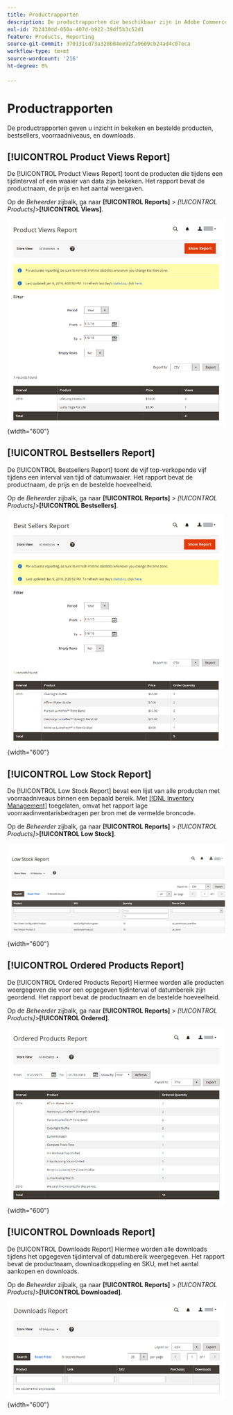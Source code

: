 ```yaml
---
title: Productrapporten
description: De productrapporten die beschikbaar zijn in Adobe Commerce en Magento Open Source geven u inzicht in bekeken en bestelde producten, bestsellers, voorraadniveaus en downloads.
exl-id: 7b2430dd-050a-407d-b922-39df5b3c52d1
feature: Products, Reporting
source-git-commit: 370131cd73a320b04ee92fa9609cb24ad4c07eca
workflow-type: tm+mt
source-wordcount: '216'
ht-degree: 0%

---
```


# Productrapporten

De productrapporten geven u inzicht in bekeken en bestelde producten, bestsellers, voorraadniveaus, en downloads.

## [!UICONTROL Product Views Report]

De [!UICONTROL Product Views Report] toont de producten die tijdens een tijdinterval of een waaier van data zijn bekeken. Het rapport bevat de productnaam, de prijs en het aantal weergaven.

Op de _Beheerder_ zijbalk, ga naar **[!UICONTROL Reports]** > _[!UICONTROL Products]_>**[!UICONTROL Views]**.

![Rapport Productweergaven](./assets/product-views.png){width="600"}

## [!UICONTROL Bestsellers Report]

De [!UICONTROL Bestsellers Report] toont de vijf top-verkopende vijf tijdens een interval van tijd of datumwaaier. Het rapport bevat de productnaam, de prijs en de bestelde hoeveelheid.

Op de _Beheerder_ zijbalk, ga naar **[!UICONTROL Reports]** > _[!UICONTROL Products]_>**[!UICONTROL Bestsellers]**.

![Rapport Bestsellers](./assets/bestsellers.png){width="600"}

## [!UICONTROL Low Stock Report]

De [!UICONTROL Low Stock Report] bevat een lijst van alle producten met voorraadniveaus binnen een bepaald bereik. Met [[!DNL Inventory Management]](../inventory-management/introduction.md) toegelaten, omvat het rapport lage voorraadinventarisbedragen per bron met de vermelde broncode.

Op de _Beheerder_ zijbalk, ga naar **[!UICONTROL Reports]** > _[!UICONTROL Products]_>**[!UICONTROL Low Stock]**.

![Rapport over lage voorraden](./assets/low-stock.png){width="600"}

## [!UICONTROL Ordered Products Report]

De [!UICONTROL Ordered Products Report] Hiermee worden alle producten weergegeven die voor een opgegeven tijdinterval of datumbereik zijn geordend. Het rapport bevat de productnaam en de bestelde hoeveelheid.

Op de _Beheerder_ zijbalk, ga naar **[!UICONTROL Reports]** > _[!UICONTROL Products]_>**[!UICONTROL Ordered]**.

![Rapport voor geordende producten](./assets/products-ordered.png){width="600"}

## [!UICONTROL Downloads Report]

De [!UICONTROL Downloads Report] Hiermee worden alle downloads tijdens het opgegeven tijdinterval of datumbereik weergegeven. Het rapport bevat de productnaam, downloadkoppeling en SKU, met het aantal aankopen en downloads.

Op de _Beheerder_ zijbalk, ga naar **[!UICONTROL Reports]** > _[!UICONTROL Products]_>**[!UICONTROL Downloaded]**.

![Rapport voor downloads](./assets/downloads.png){width="600"}
